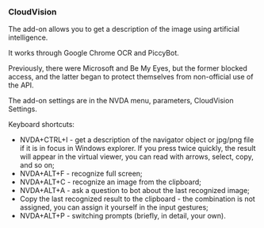 ### CloudVision

The add-on allows you to get a description of the image using artificial intelligence.

It works through Google Chrome OCR and PiccyBot.

Previously, there were Microsoft and Be My Eyes, but the former blocked access, and the latter began to protect themselves from non-official use of the API.

The add-on settings are in the  NVDA menu, parameters, CloudVision Settings.

Keyboard shortcuts:
* NVDA+CTRL+I - get a description of the navigator object or jpg/png file if it is in focus in Windows explorer. If you press twice quickly, the result will appear in the virtual viewer, you can read with arrows, select, copy, and so on;
* NVDA+ALT+F - recognize full screen;
* NVDA+ALT+C - recognize an image from the clipboard;
* NVDA+ALT+A - ask a question to bot  about the last recognized image;
* Copy the last recognized result to the clipboard - the combination is not assigned, you can assign it yourself in the input gestures;
* NVDA+ALT+P - switching prompts (briefly, in detail, your own).

